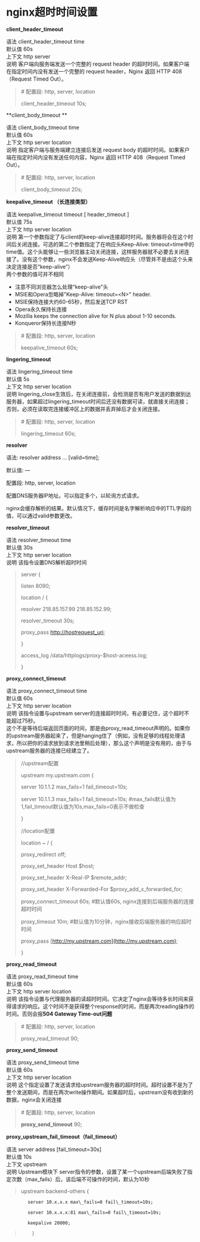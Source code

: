 # nginx超时时间设置

**client\_header\_timeout**

语法 client\_header\_timeout time  
默认值 60s  
上下文 http server  
说明 客户端向服务端发送一个完整的 request header 的超时时间。如果客户端在指定时间内没有发送一个完整的 request header，Nginx 返回 HTTP 408（Request Timed Out）。

> \# 配置段: http, server, location
>
> client\_header\_timeout 10s;

**client\_body\_timeout **

语法 client\_body\_timeout time  
默认值 60s  
上下文 http server location  
说明 指定客户端与服务端建立连接后发送 request body 的超时时间。如果客户端在指定时间内没有发送任何内容，Nginx 返回 HTTP 408（Request Timed Out）。

> \# 配置段: http, server, location
>
> client\_body\_timeout 20s;

**keepalive\_timeout （长连接类型）**

语法 keepalive\_timeout timeout \[ header\_timeout \]  
默认值 75s  
上下文 http server location  
说明 第一个参数指定了与client的keep-alive连接超时时间。服务器将会在这个时间后关闭连接。可选的第二个参数指定了在响应头Keep-Alive: timeout=time中的time值。这个头能够让一些浏览器主动关闭连接，这样服务器就不必要去关闭连接了。没有这个参数，nginx不会发送Keep-Alive响应头（尽管并不是由这个头来决定连接是否“keep-alive”）  
两个参数的值可并不相同

* 注意不同浏览器怎么处理“keep-alive”头
* MSIE和Opera忽略掉"Keep-Alive: timeout=&lt;N&gt;" header.
* MSIE保持连接大约60-65秒，然后发送TCP RST
* Opera永久保持长连接
* Mozilla keeps the connection alive for N plus about 1-10 seconds.
* Konqueror保持长连接N秒

> \# 配置段: http, server, location
>
> keepalive\_timeout 60s;

**lingering\_timeout**

语法 lingering\_timeout time  
默认值 5s  
上下文 http server location  
说明 lingering\_close生效后，在关闭连接前，会检测是否有用户发送的数据到达服务器，如果超过lingering\_timeout时间后还没有数据可读，就直接关闭连接；否则，必须在读取完连接缓冲区上的数据并丢弃掉后才会关闭连接。

> \# 配置段: http, server, location
>
> lingering\_timeout 60s;

**resolver**

语法: resolver address ... \[valid=time\];

默认值: —

配置段: http, server, location

配置DNS服务器IP地址。可以指定多个，以轮询方式请求。

nginx会缓存解析的结果。默认情况下，缓存时间是名字解析响应中的TTL字段的值，可以通过valid参数更改。

**resolver\_timeout**

语法 resolver\_timeout time  
默认值 30s  
上下文 http server location  
说明 该指令设置DNS解析超时时间

> server {
>
> listen 8090;
>
> location / {
>
> resolver 218.85.157.99 218.85.152.99;
>
> resolver\_timeout 30s;
>
> proxy\_pass [http://$host$request\_uri](http://$host$request_uri);
>
> }
>
> access\_log  /data/httplogs/proxy-$host-aceess.log;
>
> }

**proxy\_connect\_timeout**

语法 proxy\_connect\_timeout time  
默认值 60s  
上下文 http server location  
说明 该指令设置与upstream server的连接超时时间，有必要记住，这个超时不能超过75秒。  
这个不是等待后端返回页面的时间，那是由proxy\_read\_timeout声明的。如果你的upstream服务器起来了，但是hanging住了（例如，没有足够的线程处理请求，所以把你的请求放到请求池里稍后处理），那么这个声明是没有用的，由于与upstream服务器的连接已经建立了。

> //upstream配置
>
> upstream  my.upstream.com {
>
> server  10.1.1.2   max\_fails=1   fail\_timeout=10s;
>
> server  10.1.1.3  max\_fails=1   fail\_timeout=10s;   \#max\_fails默认值为1,fail\_timeout默认值为10s,max\_fails=0表示不做检查
>
> }
>
> //location配置
>
> location ~ / {
>
> proxy\_redirect off;
>
> proxy\_set\_header Host $host;
>
> proxy\_set\_header X-Real-IP $remote\_addr;
>
> proxy\_set\_header X-Forwarded-For $proxy\_add\_x\_forwarded\_for;
>
> proxy\_connect\_timeout  60s;   \#默认值60s, nginx连接到后端服务器的连接超时时间
>
> proxy\_timeout  10m; \#默认值为10分钟，nginx接收后端服务器的响应超时时间
>
> proxy\_pass      [http://my.upstream.com](http://my.upstream.com);
>
> }

**proxy\_read\_timeout**

语法 proxy\_read\_timeout time  
默认值 60s  
上下文 http server location  
说明 该指令设置与代理服务器的读超时时间。它决定了nginx会等待多长时间来获得请求的响应。这个时间不是获得整个response的时间，而是两次reading操作的时间。否则会报**504 Gateway Time-out问题**

> \# 配置段: http, server, location
>
> proxy\_read\_timeout 90;

**proxy\_send\_timeout**

语法 proxy\_send\_timeout time  
默认值 60s  
上下文 http server location  
说明 这个指定设置了发送请求给upstream服务器的超时时间。超时设置不是为了整个发送期间，而是在两次write操作期间。如果超时后，upstream没有收到新的数据，nginx会关闭连接

> \# 配置段: http, server, location
>
> **proxy\_send\_timeout** 90;

**proxy\_upstream\_fail\_timeout（fail\_timeout）**

语法 server address \[fail\_timeout=30s\]  
默认值 10s  
上下文 upstream  
说明 Upstream模块下 server指令的参数，设置了某一个upstream后端失败了指定次数（max\_fails）后，该后端不可操作的时间，默认为10秒

> upstream backend-others {
>
>             server 10.x.x.x max\_fails=0 fail\_timeout=10s;
>
>             server 10.x.x.x:81 max\_fails=0 fail\_timeout=10s;           
>
>             keepalive 20000;
>
>
>
>         }



